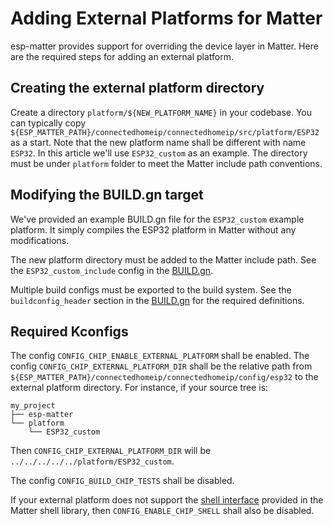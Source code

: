# Adding External Platforms for Matter

esp-matter provides support for overriding the device layer in Matter. Here are the required steps for adding an external platform.

## Creating the external platform directory

Create a directory `platform/${NEW_PLATFORM_NAME}` in your codebase. You can typically copy `${ESP_MATTER_PATH}/connectedhomeip/connectedhomeip/src/platform/ESP32` as a start. Note that the new platform name shall be different with name `ESP32`. In this article we'll use `ESP32_custom` as an example. The directory must be under `platform` folder to meet the Matter include path conventions.

## Modifying the BUILD.gn target

We've provided an example BUILD.gn file for the `ESP32_custom` example platform. It simply compiles the ESP32 platform in Matter without any modifications.

The new platform directory must be added to the Matter include path. See the `ESP32_custom_include` config in the [BUILD.gn](./BUILD.gn).

Multiple build configs must be exported to the build system. See the `buildconfig_header` section in the [BUILD.gn](./BUILD.gn) for the required definitions.

## Required Kconfigs

The config `CONFIG_CHIP_ENABLE_EXTERNAL_PLATFORM` shall be enabled.
The config `CONFIG_CHIP_EXTERNAL_PLATFORM_DIR` shall be the relative path from `${ESP_MATTER_PATH}/connectedhomeip/connectedhomeip/config/esp32` to the external platform directory.
For instance, if your source tree is:

```
my_project
├── esp-matter
└── platform
    └── ESP32_custom
```

Then `CONFIG_CHIP_EXTERNAL_PLATFORM_DIR` will be `../../../../../platform/ESP32_custom`.

The config `CONFIG_BUILD_CHIP_TESTS` shall be disabled.

If your external platform does not support the [shell interface](../../connectedhomeip/connectedhomeip/src/lib/shell) provided in the Matter shell library, then `CONFIG_ENABLE_CHIP_SHELL` shall also be disabled.
